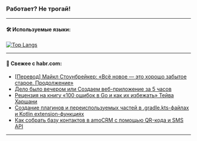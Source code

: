 ### Работает? Не трогай!

---
<!--
#### 🛠️ Technical stack:

![Java](https://img.shields.io/badge/Java-informational?logo=Oracle&style=flat&logoColor=white&color=FF4500)
![Kotlin](https://img.shields.io/badge/Kotlin-informational?logo=Kotlin&style=flat&logoColor=white&color=774D97)
![TS](https://img.shields.io/badge/TypeScript-informational?logo=typeScript&style=flat&logoColor=black&color=017acc)
![Python](https://img.shields.io/badge/Python-informational?logo=Python&style=flat&logoColor=black&color=ffdd54) <br>
![Spring](https://img.shields.io/badge/Spring-informational?logo=Spring&style=flat&logoColor=white&color=6DB33F) 
![SpringBoot](https://img.shields.io/badge/SpringBoot-informational?logo=SpringBoot&style=flat&logoColor=white&color=6DB33F)
![Nest](https://img.shields.io/badge/NestJS-informational?logo=NestJS&style=flat&logoColor=white&color=E0234E) 
![NodeJS](https://img.shields.io/badge/NodeJS-informational?logo=node.js&style=flat&logoColor=white&color=70A760)<br>
![PostgreSQL](https://img.shields.io/badge/PostgreSQL-informational?logo=PostgreSQL&style=flat&logoColor=white&color=DAA520)
![MongoDB](https://img.shields.io/badge/MongoDB-informational?logo=MongoDB&style=flat&logoColor=white&color=870000)
![Apache](https://img.shields.io/badge/Apache-informational?logo=apache&style=flat&logoColor=white&color=f74e28)

___ 
-->

#### 🛠️ Используемые языки:

[![Top Langs](https://github-readme-stats-u2qms2cxw-advtsettinggmailcoms-projects.vercel.app/api/top-langs/?username=zloylis&langs_count=10&hide_title=true&title_color=e6edf3&size_weight=0.5&count_weight=0.5&layout=compact&hide_progress=true&hide_border=true&theme=dracula)](https://github.com/zloylis)

<!---


####  :octocat:&nbsp;&nbsp; Статистика:

![GitHub stats](https://github-readme-stats-u2qms2cxw-advtsettinggmailcoms-projects.vercel.app/api?username=zloylis&show_icons=true&hide_border=true&theme=dracula&title_color=e6edf3&include_all_commits=true&count_private=true&hide_rank=false&hide_title=true&rank_icon=github)
-->
---

#### 💬 Свежее с habr.com:

<!-- BLOG-POST-LIST:START -->
- [[Перевод] Майкл Стоунбрейкер: «Всё новое — это хорошо забытое старое. Продолжение»](https://habr.com/ru/companies/postgrespro/articles/844540/?utm_source=habrahabr&utm_medium=rss&utm_campaign=844540)
- [Дело было вечером или Создаем веб-приложение за 5 часов](https://habr.com/ru/companies/timeweb/articles/841092/?utm_source=habrahabr&utm_medium=rss&utm_campaign=841092)
- [Рецензия на книгу «100 ошибок в Go и как их избежать» Тейва Харшани](https://habr.com/ru/companies/simbirsoft/articles/844530/?utm_source=habrahabr&utm_medium=rss&utm_campaign=844530)
- [Создание плагинов и переиспользуемых частей в .gradle.kts-файлах и Kotlin extension-функциях](https://habr.com/ru/companies/tbank/articles/843662/?utm_source=habrahabr&utm_medium=rss&utm_campaign=843662)
- [Как собрать базу контактов в amoCRM с помощью QR-кода и SMS API](https://habr.com/ru/companies/exolve/articles/844520/?utm_source=habrahabr&utm_medium=rss&utm_campaign=844520)
<!-- BLOG-POST-LIST:END -->

---
